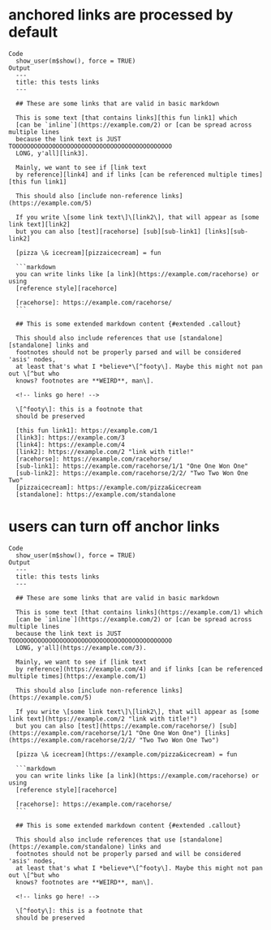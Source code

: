 # anchored links are processed by default

    Code
      show_user(m$show(), force = TRUE)
    Output
      ---
      title: this tests links
      ---
      
      ## These are some links that are valid in basic markdown
      
      This is some text [that contains links][this fun link1] which
      [can be `inline`](https://example.com/2) or [can be spread across multiple lines
      because the link text is JUST TOOOOOOOOOOOOOOOOOOOOOOOOOOOOOOOOOOOOOOOOOOOO
      LONG, y'all][link3].
      
      Mainly, we want to see if [link text
      by reference][link4] and if links [can be referenced multiple times][this fun link1]
      
      This should also [include non-reference links](https://example.com/5)
      
      If you write \[some link text\]\[link2\], that will appear as [some link text][link2]
      but you can also [test][racehorse] [sub][sub-link1] [links][sub-link2]
      
      [pizza \& icecream][pizzaicecream] = fun
      
      ```markdown
      you can write links like [a link](https://example.com/racehorse) or using
      [reference style][racehorce]
      
      [racehorse]: https://example.com/racehorse/   
      ```
      
      ## This is some extended markdown content {#extended .callout}
      
      This should also include references that use [standalone][standalone] links and
      footnotes should not be properly parsed and will be considered 'asis' nodes,
      at least that's what I *believe*\[^footy\]. Maybe this might not pan out \[^but who
      knows? footnotes are **WEIRD**, man\].
      
      <!-- links go here! -->
      
      \[^footy\]: this is a footnote that
      should be preserved
      
      [this fun link1]: https://example.com/1
      [link3]: https://example.com/3
      [link4]: https://example.com/4
      [link2]: https://example.com/2 "link with title!"
      [racehorse]: https://example.com/racehorse/
      [sub-link1]: https://example.com/racehorse/1/1 "One One Won One"
      [sub-link2]: https://example.com/racehorse/2/2/ "Two Two Won One Two"
      [pizzaicecream]: https://example.com/pizza&icecream
      [standalone]: https://example.com/standalone
      
      

# users can turn off anchor links

    Code
      show_user(m$show(), force = TRUE)
    Output
      ---
      title: this tests links
      ---
      
      ## These are some links that are valid in basic markdown
      
      This is some text [that contains links](https://example.com/1) which
      [can be `inline`](https://example.com/2) or [can be spread across multiple lines
      because the link text is JUST TOOOOOOOOOOOOOOOOOOOOOOOOOOOOOOOOOOOOOOOOOOOO
      LONG, y'all](https://example.com/3).
      
      Mainly, we want to see if [link text
      by reference](https://example.com/4) and if links [can be referenced multiple times](https://example.com/1)
      
      This should also [include non-reference links](https://example.com/5)
      
      If you write \[some link text\]\[link2\], that will appear as [some link text](https://example.com/2 "link with title!")
      but you can also [test](https://example.com/racehorse/) [sub](https://example.com/racehorse/1/1 "One One Won One") [links](https://example.com/racehorse/2/2/ "Two Two Won One Two")
      
      [pizza \& icecream](https://example.com/pizza&icecream) = fun
      
      ```markdown
      you can write links like [a link](https://example.com/racehorse) or using
      [reference style][racehorce]
      
      [racehorse]: https://example.com/racehorse/   
      ```
      
      ## This is some extended markdown content {#extended .callout}
      
      This should also include references that use [standalone](https://example.com/standalone) links and
      footnotes should not be properly parsed and will be considered 'asis' nodes,
      at least that's what I *believe*\[^footy\]. Maybe this might not pan out \[^but who
      knows? footnotes are **WEIRD**, man\].
      
      <!-- links go here! -->
      
      \[^footy\]: this is a footnote that
      should be preserved
      


